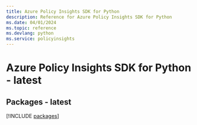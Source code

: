 ```yaml
---
title: Azure Policy Insights SDK for Python
description: Reference for Azure Policy Insights SDK for Python
ms.date: 04/01/2024
ms.topic: reference
ms.devlang: python
ms.service: policyinsights
---
```

# Azure Policy Insights SDK for Python - latest
## Packages - latest
[!INCLUDE [packages](policy-insights-index.md)]